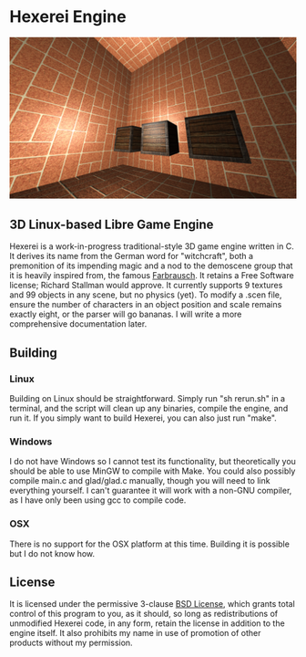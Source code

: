 # Hexerei Engine

<p align="center">
  <img src="HexereiPrototype.png"/>
</p>

## 3D Linux-based Libre Game Engine

Hexerei is a work-in-progress traditional-style 3D game engine written in C.
It derives its name from the German word for "witchcraft", both a premonition of
its impending magic and a nod to the demoscene group that it is heavily inspired from,
the famous [Farbrausch](https://www.pouet.net/groups.php?which=322).
It retains a Free Software license; Richard Stallman would approve.
It currently supports 9 textures and 99 objects in any scene, but no physics (yet).
To modify a .scen file, ensure the number of characters in an object position and scale remains
exactly eight, or the parser will go bananas. I will write a more comprehensive documentation later.

## Building

### Linux

Building on Linux should be straightforward. Simply run "sh rerun.sh" in a terminal,
and the script will clean up any binaries, compile the engine, and run it.
If you simply want to build Hexerei, you can also just run "make".

### Windows

I do not have Windows so I cannot test its functionality, but theoretically you
should be able to use MinGW to compile with Make. You could also possibly compile
main.c and glad/glad.c manually, though you will need to link everything yourself.
I can't guarantee it will work with a non-GNU compiler, as I have only been using
gcc to compile code.

### OSX

There is no support for the OSX platform at this time. Building it is possible but
I do not know how.

## License

It is licensed under the permissive 3-clause [BSD License](https://opensource.org/licenses/BSD-3-Clause),
which grants total control of this program to you, as it should, so long as redistributions of unmodified Hexerei code,
in any form,
retain the license in addition to the engine itself. It also prohibits my name in use of promotion of other products
without my permission.

